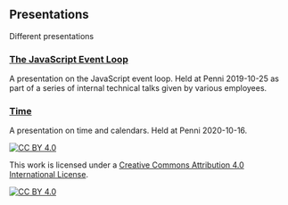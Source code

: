 ## Presentations

Different presentations

### [The JavaScript Event Loop](https://morten-andersen.github.io/presentations/eventloop.html)

A presentation on the JavaScript event loop. Held at Penni 2019-10-25 as part of a series of internal technical talks given by various employees.

### [Time](https://morten-andersen.github.io/presentations/time.html)

A presentation on time and calendars. Held at Penni 2020-10-16.

[![CC BY 4.0][cc-by-shield]][cc-by]

This work is licensed under a [Creative Commons Attribution 4.0 International
License][cc-by].

[![CC BY 4.0][cc-by-image]][cc-by]

[cc-by]: http://creativecommons.org/licenses/by/4.0/
[cc-by-image]: https://i.creativecommons.org/l/by/4.0/88x31.png
[cc-by-shield]: https://img.shields.io/badge/License-CC%20BY%204.0-lightgrey.svg
